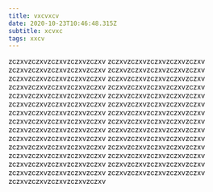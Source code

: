 ```yaml
---
title: vxcvxcv
date: 2020-10-23T10:46:48.315Z
subtitle: xcvxc
tags: xxcv
---
```

zczxvzczxvzczxvzczxvzczxv zczxvzczxvzczxvzczxvzczxv zczxvzczxvzczxvzczxvzczxv zczxvzczxvzczxvzczxvzczxv zczxvzczxvzczxvzczxvzczxv zczxvzczxvzczxvzczxvzczxv zczxvzczxvzczxvzczxvzczxv zczxvzczxvzczxvzczxvzczxv zczxvzczxvzczxvzczxvzczxv zczxvzczxvzczxvzczxvzczxv zczxvzczxvzczxvzczxvzczxv zczxvzczxvzczxvzczxvzczxv zczxvzczxvzczxvzczxvzczxv zczxvzczxvzczxvzczxvzczxv zczxvzczxvzczxvzczxvzczxv zczxvzczxvzczxvzczxvzczxv zczxvzczxvzczxvzczxvzczxv zczxvzczxvzczxvzczxvzczxv zczxvzczxvzczxvzczxvzczxv zczxvzczxvzczxvzczxvzczxv zczxvzczxvzczxvzczxvzczxv zczxvzczxvzczxvzczxvzczxv zczxvzczxvzczxvzczxvzczxv zczxvzczxvzczxvzczxvzczxv zczxvzczxvzczxvzczxvzczxv zczxvzczxvzczxvzczxvzczxv zczxvzczxvzczxvzczxvzczxv zczxvzczxvzczxvzczxvzczxv zczxvzczxvzczxvzczxvzczxv